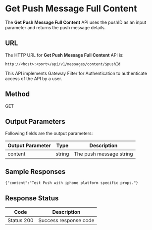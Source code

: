                            

Get Push Message Full Content
=============================

The **Get Push Message Full Content** API uses the pushID as an input parameter and returns the push message details.

**URL**
-------

The HTTP URL for **Get Push Message Full Content** API is:

```
http://<host>:<port>/api/v1/messages/content/$pushId
```

This API implements Gateway Filter for Authentication to authenticate access of the API by a user.

Method
------

GET

Output Parameters
-----------------

Following fields are the output parameters:

  
| Output Parameter | Type | Description |
| --- | --- | --- |
| content | string | The push message string |

Sample Responses
----------------

```
{"content":"Test Push with iphone platform specific props."}
```

Response Status
---------------

  
| Code | Description |
| --- | --- |
| Status 200 | Success response code |
